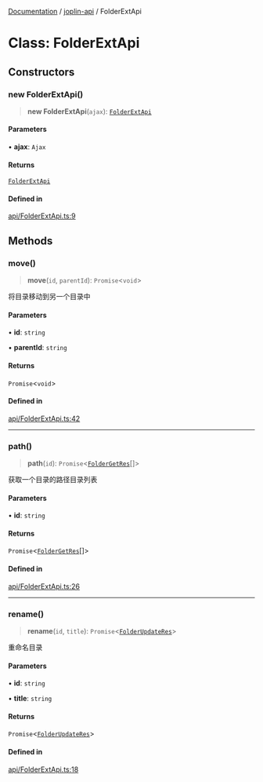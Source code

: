 [Documentation](../../packages.md) / [joplin-api](../index.md) / FolderExtApi

# Class: FolderExtApi

## Constructors

### new FolderExtApi()

> **new FolderExtApi**(`ajax`): [`FolderExtApi`](FolderExtApi.md)

#### Parameters

• **ajax**: `Ajax`

#### Returns

[`FolderExtApi`](FolderExtApi.md)

#### Defined in

[api/FolderExtApi.ts:9](https://github.com/rxliuli/joplin-utils/blob/856dd8cbf75fe71932485581a99ca0e4ebcdd5e8/packages/joplin-api/src/api/FolderExtApi.ts#L9)

## Methods

### move()

> **move**(`id`, `parentId`): `Promise`\<`void`\>

将目录移动到另一个目录中

#### Parameters

• **id**: `string`

• **parentId**: `string`

#### Returns

`Promise`\<`void`\>

#### Defined in

[api/FolderExtApi.ts:42](https://github.com/rxliuli/joplin-utils/blob/856dd8cbf75fe71932485581a99ca0e4ebcdd5e8/packages/joplin-api/src/api/FolderExtApi.ts#L42)

---

### path()

> **path**(`id`): `Promise`\<[`FolderGetRes`](../type-aliases/FolderGetRes.md)[]\>

获取一个目录的路径目录列表

#### Parameters

• **id**: `string`

#### Returns

`Promise`\<[`FolderGetRes`](../type-aliases/FolderGetRes.md)[]\>

#### Defined in

[api/FolderExtApi.ts:26](https://github.com/rxliuli/joplin-utils/blob/856dd8cbf75fe71932485581a99ca0e4ebcdd5e8/packages/joplin-api/src/api/FolderExtApi.ts#L26)

---

### rename()

> **rename**(`id`, `title`): `Promise`\<[`FolderUpdateRes`](../type-aliases/FolderUpdateRes.md)\>

重命名目录

#### Parameters

• **id**: `string`

• **title**: `string`

#### Returns

`Promise`\<[`FolderUpdateRes`](../type-aliases/FolderUpdateRes.md)\>

#### Defined in

[api/FolderExtApi.ts:18](https://github.com/rxliuli/joplin-utils/blob/856dd8cbf75fe71932485581a99ca0e4ebcdd5e8/packages/joplin-api/src/api/FolderExtApi.ts#L18)
